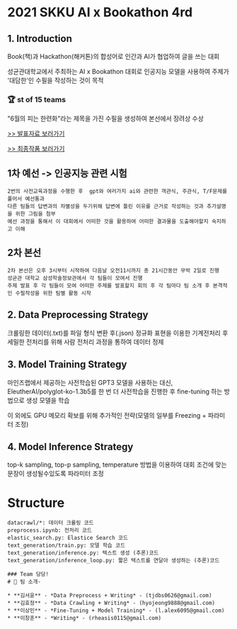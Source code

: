 # 2021 SKKU AI x Bookathon 4rd

## 1. Introduction
Book(책)과 Hackathon(해커톤)의 합성어로 인간과 AI가 협업하여 글을 쓰는 대회

성균관대학교에서 주최하는 AI x Bookathon 대회로 인공지능 모델을 사용하여 주제가 '대담한'인 수필을 작성하는 것이 목적


### 🏆 st of 15 teams

"6월의 피는 한련화"라는 제목을 가진 수필을 생성하여 본선에서 장려상 수상

[>> 발표자료 보러가기](./당당!_발표자료.pdf)

[>> 최종작품 보러가기](./당당!_6월의%20피는%20한련화.pdf)

## 1차 예선 -> 인공지능 관련 시험
    2번의 사전교육과정을 수행한 후  gpt와 여러가지 ai와 관련한 객관식, 주관식, T/F문제를 풀어서 예선통과
    다른 팀들의 답변과의 차별성을 두기위해 답변에 틀린 이유를 근거로 작성하는 것과 추가설명을 위한 그림을 첨부
    예선 과정을 통해서 이 대회에서 어떠한 것을 활용하여 어떠한 결과물을 도출해야할지 숙지하고 이해
    
## 2차 본선
    2차 본선은 오후 3시부터 시작하여 다음날 오전11시까지 총 21시간동안 무박 2일로 진행
    성균관 대학교 삼성학술정보관에서 각 팀들이 모여서 진행
    주제 발표 후 각 팀들이 모여 어떠한 주제를 발표할지 회의 후 각 팀마다 팀 소개 후 본격적인 수필작성을 위한 팀별 활동 시작

## 2. Data Preprocessing Strategy
크롤링한 데이터(.txt)를 파일 형식 변환 후(.json) 정규화 표현을 이용한 기계전처리 후 세밀한 전처리를 위해 사람 전처리 과정을 통하여 데이터 정제

## 3. Model Training Strategy
마인즈랩에서 제공하는 사전학습된 GPT3 모델을 사용하는 대신, EleutherAI/polyglot-ko-1.3b5를 한 번 더 사전학습을 진행한 후 fine-tuning 하는 방법으로 생성 모델을 학습

이 외에도 GPU 메모리 확보를 위해 추가적인 전략(모델의 일부를 Freezing + 파라미터 조정)

## 4. Model Inference Strategy
top-k sampling, top-p sampling, temperature 방법을 이용하여 대회 조건에 맞는 문장이 생성될수있도록 파라미터 조정

# Structure
```
datacrawl/*: 데이터 크롤링 코드
preprocess.ipynb: 전처리 코드
elastic_search.py: Elastice Search 코드
text_generation/train.py: 모델 학습 코드
text_generation/inference.py: 텍스트 생성 (추론)코드
text_generation/inference_loop.py: 짧은 텍스트를 연달아 생성하는 (추론)코드

### Team 당당!
# 👀 팀 소개-

* **김서윤** - *Data Preprocess + Writing* - (tjdbs0626@gmail.com)
* **김효정** - *Data Crawling + Writing* - (hyojeong9888@gmail.com)
* **이상민** - *Fine-Tuning + Model Training* - (l.alex6095@gmail.com)
* **이창훈** - *Writing* - (rheasis0115@gmail.com)






